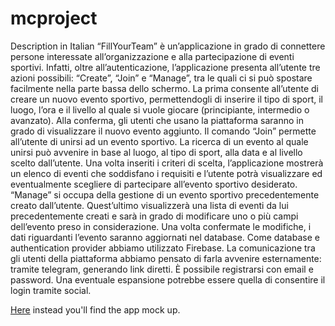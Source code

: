 # mcproject

Description in Italian
“FillYourTeam” è un’applicazione in grado di connettere persone interessate all’organizzazione e alla partecipazione di eventi sportivi. Infatti, oltre all’autenticazione, l’applicazione presenta all’utente tre azioni possibili: “Create”, “Join” e “Manage”, tra le quali ci si può spostare facilmente nella parte bassa dello schermo.
La prima consente all’utente di creare un nuovo evento sportivo, permettendogli di inserire il tipo di sport, il luogo, l’ora e il livello al quale si vuole giocare (principiante, intermedio o avanzato). Alla conferma, gli utenti che usano la piattaforma saranno in grado di visualizzare il nuovo evento aggiunto.
Il comando “Join” permette all’utente di unirsi ad un evento sportivo. La ricerca di un evento al quale unirsi può avvenire in base al luogo, al tipo di sport, alla data e al livello scelto dall’utente. Una volta inseriti i criteri di scelta, l’applicazione mostrerà un elenco di eventi che soddisfano i requisiti e l’utente potrà visualizzare ed eventualmente scegliere di partecipare all’evento sportivo desiderato.
“Manage” si occupa della gestione di un evento sportivo precedentemente creato dall’utente. Quest’ultimo visualizzerà una lista di eventi da lui precedentemente creati e sarà in grado di modificare uno o più campi dell’evento preso in considerazione. Una volta confermate le modifiche, i dati riguardanti l’evento saranno aggiornati nel database.
Come database e authentication provider abbiamo utilizzato Firebase. La comunicazione tra gli utenti della piattaforma abbiamo pensato di farla avvenire esternamente: tramite telegram, generando link diretti.
È possibile registrarsi con email e password. Una eventuale espansione potrebbe essere quella di consentire il login tramite social.

[Here](https://miro.com/app/board/o9J_lrD5QsU=/?invite_link_id=29730948868) instead you'll find the app mock up. 
